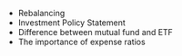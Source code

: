 * Rebalancing
* Investment Policy Statement
* Difference between mutual fund and ETF
* The importance of expense ratios
